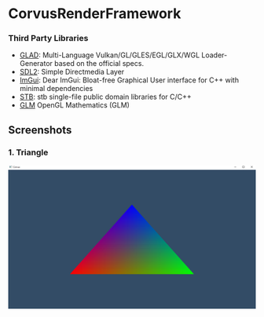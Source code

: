 # CorvusRenderFramework
### Third Party Libraries
* [GLAD](https://github.com/Dav1dde/glad): Multi-Language Vulkan/GL/GLES/EGL/GLX/WGL Loader-Generator based on the official specs.
* [SDL2](https://github.com/libsdl-org/SDL): Simple Directmedia Layer
* [ImGui](https://github.com/ocornut/imgui): Dear ImGui: Bloat-free Graphical User interface for C++ with minimal dependencies
* [STB](https://github.com/nothings/stb): stb single-file public domain libraries for C/C++
* [GLM](https://github.com/g-truc/glm) OpenGL Mathematics (GLM)

## Screenshots
### 1. Triangle
![Triangle](Screenshot/BasicTriangle.png)
